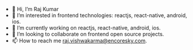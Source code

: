 - 👋 Hi, I’m Raj Kumar
- 👀 I’m interested in frontend technologies: reactjs, react-native, android, ios.
- 🌱 I’m currently working on reactjs, react-native, android, ios.
- 💞️ I’m looking to collaborate on frontend open source projects.
- 📫 How to reach me raj.vishwakarma@encoresky.com.

<!---
rkencoresky/rkencoresky is a ✨ special ✨ repository because its `README.md` (this file) appears on your GitHub profile.
You can click the Preview link to take a look at your changes.
--->
